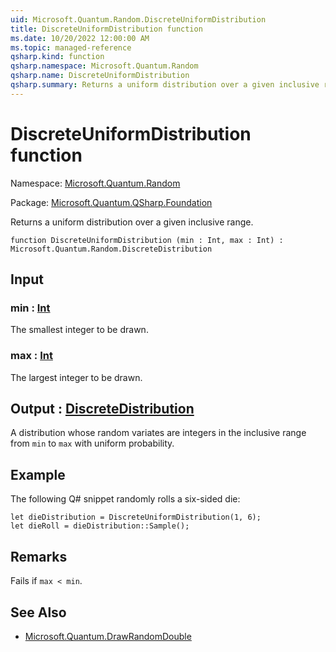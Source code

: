 ```yaml
---
uid: Microsoft.Quantum.Random.DiscreteUniformDistribution
title: DiscreteUniformDistribution function
ms.date: 10/20/2022 12:00:00 AM
ms.topic: managed-reference
qsharp.kind: function
qsharp.namespace: Microsoft.Quantum.Random
qsharp.name: DiscreteUniformDistribution
qsharp.summary: Returns a uniform distribution over a given inclusive range.
---
```


# DiscreteUniformDistribution function

Namespace: [Microsoft.Quantum.Random](xref:Microsoft.Quantum.Random)

Package: [Microsoft.Quantum.QSharp.Foundation](https://nuget.org/packages/Microsoft.Quantum.QSharp.Foundation)


Returns a uniform distribution over a given inclusive range.

```qsharp
function DiscreteUniformDistribution (min : Int, max : Int) : Microsoft.Quantum.Random.DiscreteDistribution
```


## Input

### min : [Int](xref:microsoft.quantum.qsharp.valueliterals#int-literals)

The smallest integer to be drawn.


### max : [Int](xref:microsoft.quantum.qsharp.valueliterals#int-literals)

The largest integer to be drawn.



## Output : [DiscreteDistribution](xref:Microsoft.Quantum.Random.DiscreteDistribution)

A distribution whose random variates are integers in the inclusiverange from `min` to `max` with uniform probability.

## Example

The following Q# snippet randomly rolls a six-sided die:```qsharplet dieDistribution = DiscreteUniformDistribution(1, 6);let dieRoll = dieDistribution::Sample();```

## Remarks

Fails if `max < min`.

## See Also

- [Microsoft.Quantum.DrawRandomDouble](xref:Microsoft.Quantum.DrawRandomDouble)